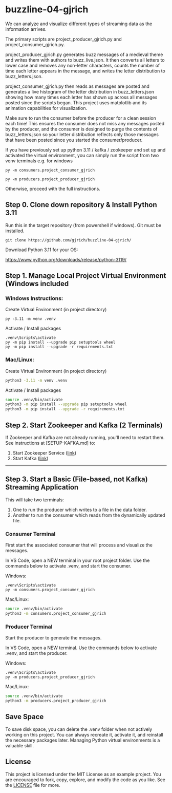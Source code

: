 # buzzline-04-gjrich

We can analyze and visualize different types of streaming data as the information arrives.

The primary scripts are project_producer_gjrich.py and project_consumer_gjrich.py. 

project_producer_gjrich.py generates buzz messages of a medieval theme and writes them with authors to buzz_live.json. It then converts all letters to lower case and removes any non-letter characters, counts the number of time each letter appears in the message, and writes the letter distribution to buzz_letters.json.

project_consumer_gjrich.py then reads as messages are posted and generates a live histogram of the letter distribution in buzz_letters.json showing how many times each letter has shown up across all messages posted since the scripts began. This project uses matplotlib and its animation capabilities for visualization. 

Make sure to run the consumer before the producer for a clean session each time! This ensures the consumer does not miss any messages posted by the producer, and the consumer is designed to purge the contents of buzz_letters.json so your letter distribution reflects only those messages that have been posted since you started the consumer/producer.

If you have previously set up python 3.11 / kafka / zookeeper and set up and activated the virtual environment, you can simply run the script from two venv terminals
e.g. for windows


```shell
py -m consumers.project_consumer_gjrich
```

```shell
py -m producers.project_producer_gjrich
```



Otherwise, proceed with the full instructions.


## Step 0. Clone down repository & Install Python 3.11
Run this in the target repository (from powershell if windows). Git must be installed.

```shell
git clone https://github.com/gjrich/buzzline-04-gjrich/
```


Download Python 3.11 for your OS:

https://www.python.org/downloads/release/python-3119/


## Step 1. Manage Local Project Virtual Environment (Windows included

### Windows Instructions:
Create Virtual Environment (in project directory)

```shell
py -3.11 -m venv .venv
```

Activate / Install packages
```shell
.venv\Scripts\activate
py -m pip install --upgrade pip setuptools wheel
py -m pip install --upgrade -r requirements.txt
```

### Mac/Linux:
Create Virtual Environment (in project directory)
```zsh
python3 -3.11 -m venv .venv
```

Activate / Install packages
```zsh
source .venv/bin/activate
python3 -m pip install --upgrade pip setuptools wheel
python3 -m pip install --upgrade -r requirements.txt
```

## Step 2. Start Zookeeper and Kafka (2 Terminals)

If Zookeeper and Kafka are not already running, you'll need to restart them.
See instructions at [SETUP-KAFKA.md] to:

1. Start Zookeeper Service ([link](https://github.com/denisecase/buzzline-02-case/blob/main/docs/SETUP-KAFKA.md#step-7-start-zookeeper-service-terminal-1))
2. Start Kafka ([link](https://github.com/denisecase/buzzline-02-case/blob/main/docs/SETUP-KAFKA.md#step-8-start-kafka-terminal-2))

---

## Step 3. Start a Basic (File-based, not Kafka) Streaming Application

This will take two terminals:

1. One to run the producer which writes to a file in the data folder. 
2. Another to run the consumer which reads from the dynamically updated file. 


### Consumer Terminal

First start the associated consumer that will process and visualize the messages. 

In VS Code, open a NEW terminal in your root project folder. 
Use the commands below to activate .venv, and start the consumer. 

Windows:
```shell
.venv\Scripts\activate
py -m consumers.project_consumer_gjrich
```

Mac/Linux:
```zsh
source .venv/bin/activate
python3 -m consumers.project_consumer_gjrich
```


### Producer Terminal

Start the producer to generate the messages. 

In VS Code, open a NEW terminal.
Use the commands below to activate .venv, and start the producer. 

Windows:

```shell
.venv\Scripts\activate
py -m producers.project_producer_gjrich
```

Mac/Linux:
```zsh
source .venv/bin/activate
python3 -m producers.project_producer_gjrich
```

## Save Space
To save disk space, you can delete the .venv folder when not actively working on this project.
You can always recreate it, activate it, and reinstall the necessary packages later. 
Managing Python virtual environments is a valuable skill. 

## License
This project is licensed under the MIT License as an example project. 
You are encouraged to fork, copy, explore, and modify the code as you like. 
See the [LICENSE](LICENSE.txt) file for more.
